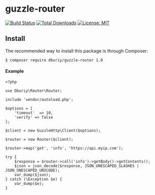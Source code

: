 # guzzle-router
[![Build Status](https://travis-ci.com/dburiy/guzzle-router.svg?branch=master)](https://travis-ci.com/dburiy/guzzle-router)
[![Total Downloads](https://poser.pugx.org/dburiy/guzzle-router/d/total.png)](https://packagist.org/packages/dburiy/guzzle-router/stats)
[![License: MIT](https://img.shields.io/badge/License-MIT-yellow.svg)](https://opensource.org/licenses/MIT)

## Install 
The recommended way to install this package is through Composer:

```
$ composer require dburiy/guzzle-router 1.0
```

#### Example

```
<?php

use Dburiy\Router\Router;

include 'vendor/autoload.php';

$options = [
    'timeout'  => 10,
    'verify' => false
];

$client = new GuzzleHttp\Client($options);

$router = new Router($client);

$router->map('get', 'info', 'https://api.myip.com');

try {
    $response = $router->call('info')->getBody()->getContents();
    $json = json_decode($response, JSON_UNESCAPED_SLASHES | JSON_UNESCAPED_UNICODE);
    var_dump($json);
} catch (\Exception $e) {
    var_dump($e);
}
```

